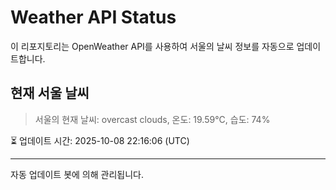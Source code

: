 
# Weather API Status

이 리포지토리는 OpenWeather API를 사용하여 서울의 날씨 정보를 자동으로 업데이트합니다.

## 현재 서울 날씨
> 서울의 현재 날씨: overcast clouds, 온도: 19.59°C, 습도: 74%

⏳ 업데이트 시간: 2025-10-08 22:16:06 (UTC)

---
자동 업데이트 봇에 의해 관리됩니다.
